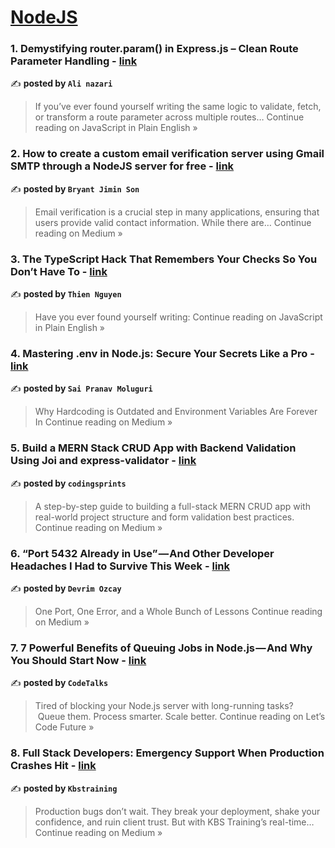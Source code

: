 
<h1><a href=https://medium.com/tag/nodejs/recommended target="_blank" rel="noopener noreferrer">NodeJS</a></h1>
<h3>1. Demystifying router.param() in Express.js – Clean Route Parameter Handling - <a href="https://javascript.plainenglish.io/demystifying-router-param-in-express-js-clean-route-parameter-handling-5a216276f028?source=rss------nodejs-5" target="_blank" rel="noopener noreferrer">link</a></h3>

✍️ **posted by `Ali nazari`**

<blockquote>If you’ve ever found yourself writing the same logic to validate, fetch, or transform a route parameter across multiple routes…
Continue reading on JavaScript in Plain English »</blockquote>

<h3>2. How to create a custom email verification server using Gmail SMTP through a NodeJS server for free - <a href="https://bryantson.medium.com/how-to-create-a-custom-email-verification-server-using-gmail-smtp-through-a-nodejs-server-for-free-4b6eb0e50a8f?source=rss------nodejs-5" target="_blank" rel="noopener noreferrer">link</a></h3>

✍️ **posted by `Bryant Jimin Son`**

<blockquote>Email verification is a crucial step in many applications, ensuring that users provide valid contact information. While there are…
Continue reading on Medium »</blockquote>

<h3>3. The TypeScript Hack That Remembers Your Checks So You Don’t Have To - <a href="https://javascript.plainenglish.io/the-typescript-hack-that-remembers-your-checks-so-you-dont-have-to-d8a521227a20?source=rss------nodejs-5" target="_blank" rel="noopener noreferrer">link</a></h3>

✍️ **posted by `Thien Nguyen`**

<blockquote>Have you ever found yourself writing:
Continue reading on JavaScript in Plain English »</blockquote>

<h3>4.  Mastering .env in Node.js: Secure Your Secrets Like a Pro - <a href="https://medium.com/@saipranavmoluguri2001/mastering-env-in-node-js-secure-your-secrets-like-a-pro-bb1dfad27f53?source=rss------nodejs-5" target="_blank" rel="noopener noreferrer">link</a></h3>

✍️ **posted by `Sai Pranav Moluguri`**

<blockquote>Why Hardcoding is Outdated and Environment Variables Are Forever In
Continue reading on Medium »</blockquote>

<h3>5. Build a MERN Stack CRUD App with Backend Validation Using Joi and express-validator - <a href="https://codingsprints.medium.com/build-a-mern-stack-crud-app-with-backend-validation-using-joi-and-express-validator-bb61157b3654?source=rss------nodejs-5" target="_blank" rel="noopener noreferrer">link</a></h3>

✍️ **posted by `codingsprints`**

<blockquote>A step-by-step guide to building a full-stack MERN CRUD app with real-world project structure and form validation best practices.
Continue reading on Medium »</blockquote>

<h3>6. “Port 5432 Already in Use” — And Other Developer Headaches I Had to Survive This Week - <a href="https://devrimozcay.medium.com/port-5432-already-in-use-and-other-developer-headaches-i-had-to-survive-this-week-d21d47d04ca5?source=rss------nodejs-5" target="_blank" rel="noopener noreferrer">link</a></h3>

✍️ **posted by `Devrim Ozcay`**

<blockquote>One Port, One Error, and a Whole Bunch of Lessons
Continue reading on Medium »</blockquote>

<h3>7.  7 Powerful Benefits of Queuing Jobs in Node.js — And Why You Should Start Now - <a href="https://medium.com/lets-code-future/7-powerful-benefits-of-queuing-jobs-in-node-js-and-why-you-should-start-now-c09e88b93270?source=rss------nodejs-5" target="_blank" rel="noopener noreferrer">link</a></h3>

✍️ **posted by `CodeTalks`**

<blockquote>Tired of blocking your Node.js server with long-running tasks?
 Queue them. Process smarter. Scale better.
Continue reading on Let’s Code Future »</blockquote>

<h3>8. Full Stack Developers: Emergency Support When Production Crashes Hit - <a href="https://medium.com/@kbstrainingsocial/full-stack-development-emergency-support-production-bugs-5f5fab8cf6f8?source=rss------nodejs-5" target="_blank" rel="noopener noreferrer">link</a></h3>

✍️ **posted by `Kbstraining`**

<blockquote>Production bugs don’t wait. They break your deployment, shake your confidence, and ruin client trust. But with KBS Training’s real-time…
Continue reading on Medium »</blockquote>

